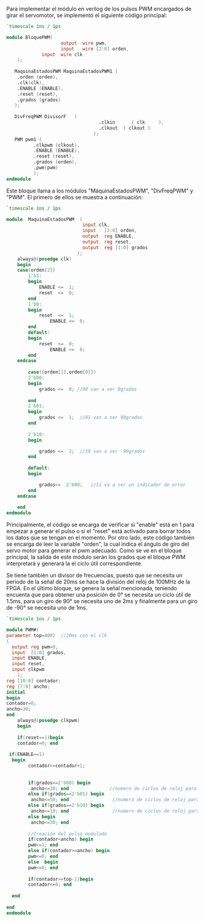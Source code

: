 Para implementar el módulo en verilog de los pulsos PWM encargados de girar el servomotor, se implementó el siguiente código principal:
``` verilog
`timescale 1ns / 1ps

module BloquePWM(  
                    output	wire pwm,
                    input	wire [2:0] orden,
		     input	wire clk  
    );
    
   MaquinaEstadosPWM MaquinaEstadosPWM1 (
    .orden (orden),
    .clk(clk),
    .ENABLE (ENABLE),
    .reset (reset),
    .grados (grados)
   );
   
   DivFreqPWM DivisorF   (
                                  .clkin      ( clk     ),
                                  .clkout  ( clkout )
                                );
   PWM pwm1 (
          .clkpwm (clkout),
          .ENABLE (ENABLE),
          .reset (reset),
          .grados (orden),
          .pwm(pwm)
          );
endmodule

```
Este bloque llama a los módulos "MáquinaEstadosPWM", "DivFreqPWM" y "PWM". El primero de ellos se muestra a continuación:

``` verilog 
`timescale 1ns / 1ps

module  MaquinaEstadosPWM  (
                            input clk,
                            input	[2:0] orden,
                            output	reg	ENABLE,
                            output	reg	reset,
                            output  reg [1:0] grados
                          );
	always@(posedge clk)
	begin
	case(orden[2])
		1'b1:	
		begin
			ENABLE <=  1;
	      	reset  <=  0;
		end
		1'b0:
		begin
			reset  <=  1;
	     		ENABLE <=  0;
		end
		default:
		begin
			reset  <=  0;
	     		ENABLE <=  0;
		end
	endcase
	
		case({orden[1],orden[0]})
		2'b00:	
		begin
			grados <=  0; //00 van a ser 0grados
	      	
		end
		2'b01:
		begin
			grados <=  1;  //01 van a ser 90grados
		end
		
		2'b10:
		begin

			grados <=  2;  //10 van a ser -90grados
		end
		
		default:
		begin 	

			grados<=  2'b00;   //11 va a ser un indicador de error
		end
	endcase
	
	end
endmodule
```
Principalmente, el código se encarga de verificar si "enable" está en 1 para empezar a generar el pulso o si el "reset" está activado para borrar todos los datos que se tengan en el momento. Por otro lado, este código también se encarga de leer la variable "orden", la cual indica el ángulo de giro del servo motor para generar el pwm adecuado. Como se ve en el bloque principal, la salida de este módulo serán los grados que el bloque PWM interpretará y generará la el cíclo útil correspondiente.

Se tiene también un divisor de frecuencias, puesto que se necesita un periodo de la señal de 20ms se hace la división del reloj de 100MHz de la FPGA. En el último bloque, se genera la señal mencionada, teniendo encuenta que para obtener una posición de 0° se necesita un ciclo útil de 1.5ms, para un giro de 90° se necesita uno de 2ms y finalmente para un giro de -90° se necesita uno de 1ms.


``` verilog
`timescale 1ns / 1ps

module PWM#(
parameter top=400)  //20ms con el clk
( 
  output reg pwm=0,
  input  [1:0] grados, 
  input ENABLE,
  input reset,
  input clkpwm
    );
reg [10:0] contador;
reg [7:0] ancho;
initial
begin
contador=0;
ancho=30;
end
	always@(posedge clkpwm)
    begin 
      
    if(reset==1)begin 
    contador=0; end
    
 if(ENABLE==1)
  begin  
        contador<=contador+1;
    
  
        if(grados==2'b00) begin
         ancho<=30; end               //numero de ciclos de reloj para hacer 1.5ms
        else if(grados==2'b01) begin
         ancho<=50; end                //numero de ciclos de reloj para hacer 2ms
        else if(grados==2'b10) begin
         ancho<=10; end                //numero de ciclos de reloj para hacer 1ms
        else begin
         ancho<=30; end 
         
        //Creación del pulso modulado      
        if(contador<ancho) begin 
        pwm<=1; end
        else if(contador>=ancho) begin
        pwm<=0; end 
        else  begin
        pwm<=0; end
    
        if(contador>=top-1)begin 
        contador<=0; end
                                                       
  end  
    
end    
endmodule
```

